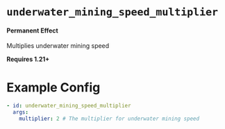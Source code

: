 # `underwater_mining_speed_multiplier`
#### Permanent Effect

Multiplies underwater mining speed

**Requires 1.21+**

# Example Config
```yaml
- id: underwater_mining_speed_multiplier
  args:
    multiplier: 2 # The multiplier for underwater mining speed
```